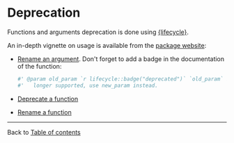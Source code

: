 # Deprecation

Functions and arguments deprecation is done using [{lifecycle}](https://lifecycle.r-lib.org/index.html).

An in-depth vignette on usage is available from the [package website](https://lifecycle.r-lib.org/articles/communicate.html):

- [Rename an argument](https://lifecycle.r-lib.org/articles/communicate.html#renaming-an-argument). Don't forget to add a badge in the documentation of the function:
    ```r
    #' @param old_param `r lifecycle::badge("deprecated")` `old_param` is no
    #'   longer supported, use new_param instead.
    ```

- [Deprecate a function](https://lifecycle.r-lib.org/articles/communicate.html#deprecate-a-function)

- [Rename a function](https://lifecycle.r-lib.org/articles/communicate.html#rename-a-function)

---------------
Back to [Table of contents](README.md)
